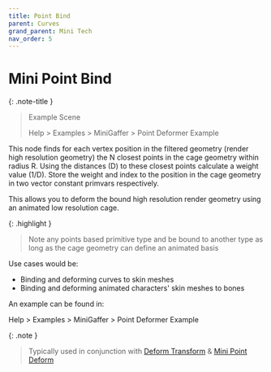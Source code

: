 ```yaml
---
title: Point Bind
parent: Curves
grand_parent: Mini Tech
nav_order: 5
---
```


# Mini Point Bind

{: .note-title }
> Example Scene
>
> Help > Examples > MiniGaffer > Point Deformer Example
>



This node finds for each vertex position in the filtered geometry (render high resolution geometry) the N closest points in the cage geometry within radius R. Using the distances (D) to these closest points calculate a weight value (1/D). Store the weight and index to the position in the cage geometry in two vector constant primvars respectively.

This allows you to deform the bound high resolution render geometry using an animated low resolution cage. 

{: .highlight }
> Note any points based primitive type and be bound to another type as long as the cage geometry can define an animated basis

Use cases would be:
* Binding and deforming curves to skin meshes
* Binding and deforming animated characters' skin meshes to bones

An example can be found in:

Help > Examples > MiniGaffer > Point Deformer Example

{: .note }
> Typically used in conjunction with [Deform Transform](DeformTransform.md) & [Mini Point Deform](MiniPointDeformer.md)


